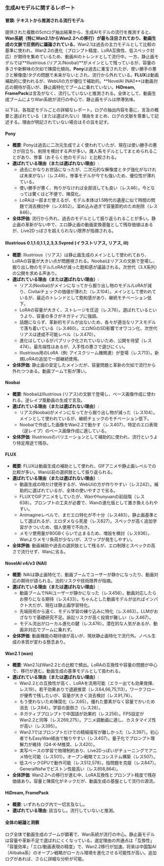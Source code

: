 ### 生成AIモデルに関するレポート

#### 冒頭: テキストから推測される流行モデル
提供された複数の5chログ抽出結果から、生成AIモデルの流行を推測すると、**Wan系統（特にWan2.1からWan2.2への移行）が最も注目されており、動画生成の文脈で圧倒的に議論されている**。Wan2.1は過去の主力モデルとして比較の基準に使われ、Wan2.2の進化（プロンプト精度、LoRA互換性、低スペック対応）が期待を集めているため、動画AIのトレンドとして流行中。一方、静止画モデルでは**Illustrious (リアス/Noobai)**がメインとして残っているが、容量の多さや新鮮味の欠如で陳腐化傾向。**Pony**は過去に重宝されたが、使い勝手の悪さと解像度/タグの問題で未来がないとされ、流行から外れている。**FLUX**は動画補助的に使われるが、WebUIの方が優位で補助的。**NovelAI (NAI)**は動画対応の期待が高いが、静止画特化でブームに乗れていない。**HiDream, FramePack**は言及がなく、流行していないと推測される。全体として、動画生成ブームによりWan系統が流行の中心で、静止画モデルは停滞気味。

以下は、各指定モデルごとの詳細なレポート。ログの抽出内容を基に、言及の概要と選ばれている（または選ばれない）理由をまとめ、ログの文脈を尊重して記述する。理由が明記されていない場合はその旨を記す。

#### Pony
- **概要**: Ponyは過去に二次元生成でよく使われていたが、現在は使い勝手の悪さが目立ち、削除を検討する声が多い。魔人系モデルとしてまとめられることがあり、惨事（おそらく他のモデル）と比較される。
- **選ばれている理由（または選ばれない理由）**:
  - 過去にかなりお世話になったが、二次元的な解像度とタグ強化がなければ未来がない（レス49）。惨事モデルが今でも強いため、優位性が薄れている。
  - 使い勝手が悪く、拘りがなければ全部消しても良い（レス46）。今となっては驚くほど不便で、陳腐化。
  - LoRAは一部まだ使えるが、モデル本体は1.5時代の遺産に似て時間の問題で消去検討中（レス852）。溜め込み過ぎで容量節約のため削除（レス846）。
- **全体評価**: 流行から外れ、過去のモデルとして振り返られることが多い。静止画の革新がない中で、エロ静止画の動画変換基盤として残存価値はあるが、Live2Dっぽさを超えられない限界が指摘される。

#### Illustrious 0.1,1.0,1.1,2,3,3.5vpred (イラストリアス, リアス, ill)
- **概要**: Illustrious（リアス）は静止画生成のメインとして使われており、LoRAの容量が大きい点が問題視される。Noobaiはリアスの文脈で登場し、掘り出し物のモデル/LoRAが減った飽和感が議論される。次世代（3.X系列）の公開を求める声あり。
- **選ばれている理由（または選ばれない理由）**:
  - リアス(Noobai)がメインになってから掘り出し物のモデル/LoRAが減り、Civitaiチェックの価値が薄れた（レス104）。メインとして使われているが、最近のトレンドとして飽和感があり、継続モチベーション低下。
  - LoRAの容量が大きく、ストレージを圧迫（レス76）。選ばれているというより、容量の多さがネガティブに強調。
  - 話題にならず、革新的モデルが出ないため、各々が適当なリアスモデルで落ち着いている（レス460）。エロNGのSD影響でオワコン化、次世代リアスは達成不可能レベル（レス470）。
  - 進化はしているがパブリック化されていないため、公開を待望（レス474）。最先端性はあるが、入手性の悪さで選びにくい。
  - Illustrious用のLoRA（例: アイスクリーム機関連）が登場（レス713）。新規LoRAの追加で一部継続使用。
- **全体評価**: 静止画の安定したメインだが、容量問題と革新の欠如で流行から外れつつある。動画ブームで影が薄い。

#### Noobai
- **概要**: NoobaiはIllustrious (リアス)の文脈で登場し、ベース画像作成に使われる。逆レイプ風動画の生成で言及。
- **選ばれている理由（または選ばれない理由）**:
  - リアス(Noobai)がメインになってから掘り出し物が減った（レス104）。メインとして使われているが、継続チェックのモチベーション低下。
  - Noobaiで作成した画像をWan2.2で動かす（レス407）。特定のエロ表現（逆レイプ）のベース画像作成に適している。
- **全体評価**: Illustriousのバリエーションとして補助的に使われ、流行というより特定用途で残存。

#### FLUX
- **概要**: FLUXは動画生成の補助として使われ、GIFアニメや静止画レベルでの比較が多い。Wan以前の選択肢として振り返られる。
- **選ばれている理由（または選ばれない理由）**:
  - 動画生成の時だけ使用するが、WebUIの方が作りやすい（レス242）。補助的に選ばれているが、全体の使いやすさで劣る。
  - FLUXでGIFアニメをしていたが、Wanやhunyuanの前段階（レス638）。プロンプトの工夫が必要で、Wanの進化版として置き換えられやすい。
  - Animagineレベルで、まだエロ特化が不十分（レス483）。静止画基準として選ばれるが、エロダメなら死産（レス827）。スペックが高く追加学習がきついため、個人使用で不向き。
  - メモリ使用量が80GBくらいで止まるため、増設を検討（レス936）。Wanよりメモリ負荷が少ないが、スワップが発生しやすい。
- **全体評価**: 動画補助や過去の選択肢として残るが、エロ制限とスペックの高さで流行せず、Wanに劣る。

#### NovelAI v4/v3 (NAI)
- **概要**: NAIは静止画特化で、動画ブームでユーザーが静かになったり、動画対応の期待が語られる。法的リスクや技術限界が指摘。
- **選ばれている理由（または選ばれない理由）**:
  - 動画ブームでNAIユーザーが静かになった（レス456）。動画対応したらお祭りになる期待（レス433）。ちゃんとした動画モデルが出ればインパクト大だが、現在は静止画学習特化。
  - 先端技術から遠く、モデル学習の練り込みに特化（レス463）。LLMがおざなりで基礎研究不足。訴訟リスクが高く投資が難しい（レス467）。
  - モデル流出がローカル進化の鍵（レス476）。潜在的な人気があるが、動画非対応でブームに乗れず。
- **全体評価**: 動画機能の期待値が高いが、現状静止画特化で流行外。ノベル生成の本質が変わる懸念あり。

#### Wan2.1 (wan)
- **概要**: Wan2.1はWan2.2との比較で頻出。LoRAの互換性や容量の問題が中心で、移行が進む。動画生成の基準モデルとして扱われる。
- **選ばれている理由（または選ばれない理由）**:
  - Wan2.2との互換性が高く、LoRAを流用可能（エラー出ても効果発揮、レス19）。若干効果ありで退避推奨（レス64,66,75,113）。ワークフローが優秀で残したいが、容量が大きく消去検討（レス91,78）。
  - もう使わないため陳腐化（レス65）。優れた要素がなく容量でかいため消去（レス64）。学習の面倒さ（レス28）。
  - ネガティブプロンプトで中国語が効果的（レス256）。FPS設定がWan2.2と同等（レス269,275）。アニメ調動画に適し、カスタマイズ性が高い（レス395）。
  - Wan2.1ではプロンプトだけでの精細描写が難しかった（レス397）。初心者でもEasyWan経由で触りやすい（レス407）。量子化でプロンプト理解力が維持（Q4-K-M推奨、レス420）。
  - 実写ベースの学習で物理制約あり、Live2Dっぽいがチューニングでアニメ特化可能（レス501）。オープン戦略でエコシステム構築（レス507）。
  - 低スペックGPUで動作可能（レス512,578）。指問題を克服（レス847）。GeneralNsfwでピストン性能高い（レス858,864）。
- **全体評価**: Wan2.2への移行が進む中、LoRA互換性とプロンプト精度で残存価値あり。容量と陳腐化がネックだが、動画生成の基盤として流行の源流。

#### HiDream, FramePack
- **概要**: いずれもログ内で一切言及なし。
- **選ばれている理由**: 該当なし。流行していないと推測。

#### 全体の結論と洞察
ログ全体で動画生成のブームが顕著で、Wan系統が流行の中心。静止画モデルは容量や革新不足で選ばれにくくなっている。選定理由の共通点は「互換性」「容量効率」「エロ/動画表現の精度」で、Wan2.2移行が加速。将来は中国製AI（Alibaba系）のオープン戦略がローカル環境を進化させる可能性が高い。追加ログがあれば、さらに詳細な分析が可能。